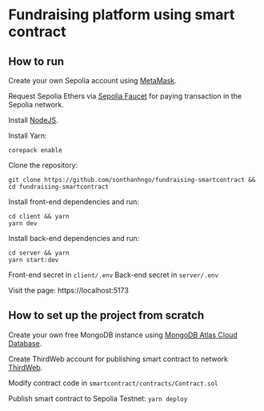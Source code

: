 # Fundraising platform using smart contract

## How to run

Create your own Sepolia account using [MetaMask](https://chromewebstore.google.com/detail/metamask/nkbihfbeogaeaoehlefnkodbefgpgknn).

Request Sepolia Ethers via [Sepolia Faucet](https://www.infura.io/faucet/sepolia) for paying transaction in the Sepolia network.

Install [NodeJS](https://github.com/nvm-sh/nvm).

Install Yarn:

```
corepack enable
```

Clone the repository:

```
git clone https://github.com/sonthanhngo/fundraising-smartcontract && cd fundraising-smartcontract
```

Install front-end dependencies and run:

```
cd client && yarn
yarn dev
```

Install back-end dependencies and run:

```
cd server && yarn
yarn start:dev
```

Front-end secret in `client/.env`
Back-end secret in `server/.env`

Visit the page: https://localhost:5173

## How to set up the project from scratch

Create your own free MongoDB instance using [MongoDB Atlas Cloud Database](https://www.mongodb.com/atlas/database).

Create ThirdWeb account for publishing smart contract to network [ThirdWeb](https://thirdweb.com/dashboard).

Modify contract code in `smartcontract/contracts/Contract.sol`

Publish smart contract to Sepolia Testnet: `yarn deploy`
